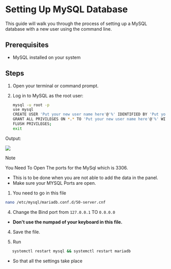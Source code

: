 # Setting Up MySQL Database

This guide will walk you through the process of setting up a MySQL database with a new user using the command line.

## Prerequisites

- MySQL installed on your system

## Steps

1. Open your terminal or command prompt.

2. Log in to MySQL as the root user:

   ```bash
   mysql -u root -p
   use mysql
   CREATE USER 'Put your new user name here'@'%' IDENTIFIED BY 'Put your new password here';
   GRANT ALL PRIVILEGES ON *.* TO 'Put your new user name here'@'%' WITH GRANT OPTION;
   FLUSH PRIVILEGES;
   exit
   
Output:

![](https://media.discordapp.net/attachments/949506107615879178/1203065362271436851/how_to_set_up_db_3-23_screenshot.png?ex=65cfbcee&is=65bd47ee&hm=2eee5c727aa0be5010e1f9bbe8eb5561d818f9d28592fb5c9374df810e75fb30&=&format=webp&quality=lossless)


> [!NOTE]
> You Need To Open The ports for the MySql which is 3306.

- This is to be done when you are not able to add the data in the panel.
- Make sure your MYSQL Ports are open.

1. You need to go in this file
```bash
nano /etc/mysql/mariadb.conf.d/50-server.cnf
```

4. Change the Bind port from ``127.0.0.1`` TO ``0.0.0.0``


- **Don't use the numpad of your keyboard in this file.**

4. Save the file.

5. Run
```bash
   systemctl restart mysql && systemctl restart mariadb
```
- So that all the settings take place
